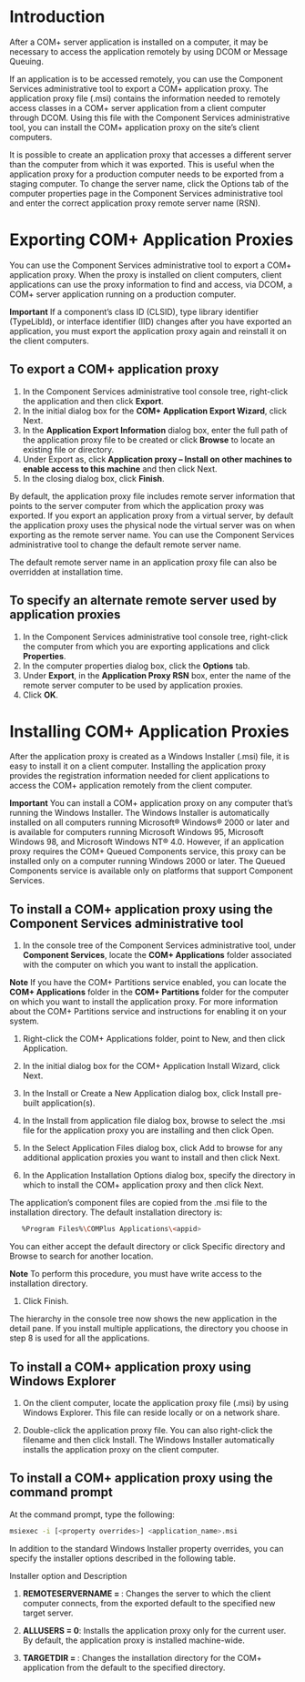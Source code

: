 # Introduction

After a COM+ server application is installed on a computer, it may be necessary to access the application remotely by using DCOM or Message Queuing.

If an application is to be accessed remotely, you can use the Component Services administrative tool to export a COM+ application proxy. The application proxy file (.msi) contains the information needed to remotely access classes in a COM+ server application from a client computer through DCOM. Using this file with the Component Services administrative tool, you can install the COM+ application proxy on the site’s client computers.

It is possible to create an application proxy that accesses a different server than the computer from which it was exported. This is useful when the application proxy for a production computer needs to be exported from a staging computer. To change the server name, click the Options tab of the computer properties page in the Component Services administrative tool and enter the correct application proxy remote server name (RSN).

# Exporting COM+ Application Proxies

You can use the Component Services administrative tool to export a COM+ application proxy. When the proxy is installed on client computers, client applications can use the proxy information to find and access, via DCOM, a COM+ server application running on a production computer.

**Important** If a component’s class ID (CLSID), type library identifier (TypeLibId), or interface identifier (IID) changes after you have exported an application, you must export the application proxy again and reinstall it on the client computers.

## To export a COM+ application proxy

1. In the Component Services administrative tool console tree, right-click the application and then click **Export**.
1. In the initial dialog box for the **COM+ Application Export Wizard**, click Next.
1. In the **Application Export Information** dialog box, enter the full path of the application proxy file to be created or click **Browse** to locate an existing file or directory.
1. Under Export as, click **Application proxy – Install on other machines to enable access to this machine** and then click Next.
1. In the closing dialog box, click **Finish**.

By default, the application proxy file includes remote server information that points to the server computer from which the application proxy was exported. If you export an application proxy from a virtual server, by default the application proxy uses the physical node the virtual server was on when exporting as the remote server name. You can use the Component Services administrative tool to change the default remote server name.

The default remote server name in an application proxy file can also be overridden at installation time.

## To specify an alternate remote server used by application proxies

1. In the Component Services administrative tool console tree, right-click the computer from which you are exporting applications and click **Properties**.
1. In the computer properties dialog box, click the **Options** tab.
1. Under **Export**, in the **Application Proxy RSN** box, enter the name of the remote server computer to be used by application proxies.
1. Click **OK**.

# Installing COM+ Application Proxies

After the application proxy is created as a Windows Installer (.msi) file, it is easy to install it on a client computer. Installing the application proxy provides the registration information needed for client applications to access the COM+ application remotely from the client computer.

**Important** You can install a COM+ application proxy on any computer that’s running the Windows Installer. The Windows Installer is automatically installed on all computers running Microsoft® Windows® 2000 or later and is available for computers running Microsoft Windows 95, Microsoft Windows 98, and Microsoft Windows NT® 4.0. However, if an application proxy requires the COM+ Queued Components service, this proxy can be installed only on a computer running Windows 2000 or later. The Queued Components service is available only on platforms that support Component Services.

## To install a COM+ application proxy using the Component Services administrative tool

1. In the console tree of the Component Services administrative tool, under **Component Services**, locate the **COM+ Applications** folder associated with the computer on which you want to install the application.

**Note** If you have the COM+ Partitions service enabled, you can locate the **COM+ Applications** folder in the **COM+ Partitions** folder for the computer on which you want to install the application proxy. For more information about the COM+ Partitions service and instructions for enabling it on your system.

1. Right-click the COM+ Applications folder, point to New, and then click Application.

1. In the initial dialog box for the COM+ Application Install Wizard, click Next.

1. In the Install or Create a New Application dialog box, click Install pre-built application(s).

1. In the Install from application file dialog box, browse to select the .msi file for the application proxy you are installing and then click Open.

1. In the Select Application Files dialog box, click Add to browse for any additional application proxies you want to install and then click Next.

1. In the Application Installation Options dialog box, specify the directory in which to install the COM+ application proxy and then click Next.

The application’s component files are copied from the .msi file to the installation directory. The default installation directory is:

```sh
   %Program Files%\COMPlus Applications\<appid>
```

You can either accept the default directory or click Specific directory and Browse to search for another location.

**Note** To perform this procedure, you must have write access to the installation directory.

1. Click Finish.

The hierarchy in the console tree now shows the new application in the detail pane. If you install multiple applications, the directory you choose in step 8 is used for all the applications.

## To install a COM+ application proxy using Windows Explorer

1. On the client computer, locate the application proxy file (.msi) by using Windows Explorer. This file can reside locally or on a network share.

1. Double-click the application proxy file. You can also right-click the filename and then click Install. The Windows Installer automatically installs the application proxy on the client computer.

## To install a COM+ application proxy using the command prompt

At the command prompt, type the following:

```sh
msiexec -i [<property overrides>] <application_name>.msi
```
In addition to the standard Windows Installer property overrides, you can specify the installer options described in the following table.

Installer option and Description

1. **REMOTESERVERNAME = <new target server>**: Changes the server to which the client computer connects, from the exported default to the specified new target server.

1. **ALLUSERS = 0**: Installs the application proxy only for the current user. By default, the application proxy is installed machine-wide.

1. **TARGETDIR = <target installation directory>**: Changes the installation directory for the COM+ application from the default to the specified directory.